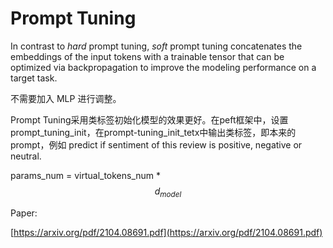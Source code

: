 # Prompt Tuning

In contrast to _hard_ prompt tuning, _soft_ prompt tuning concatenates the embeddings of the input tokens with a trainable tensor that can be optimized via backpropagation to improve the modeling performance on a target task.&#x20;

不需要加入 MLP 进行调整。

Prompt Tuning采用类标签初始化模型的效果更好。在peft框架中，设置prompt\_tuning\_init，在prompt-tuning\_init\_tetx中输出类标签，即本来的prompt，例如 predict if sentiment of this review is positive, negative or neutral.

params\_num = virtual\_tokens\_num  \* $$d_{model}$$

Paper:

[https://arxiv.org/pdf/2104.08691.pdf](https://arxiv.org/pdf/2104.08691.pdf)

